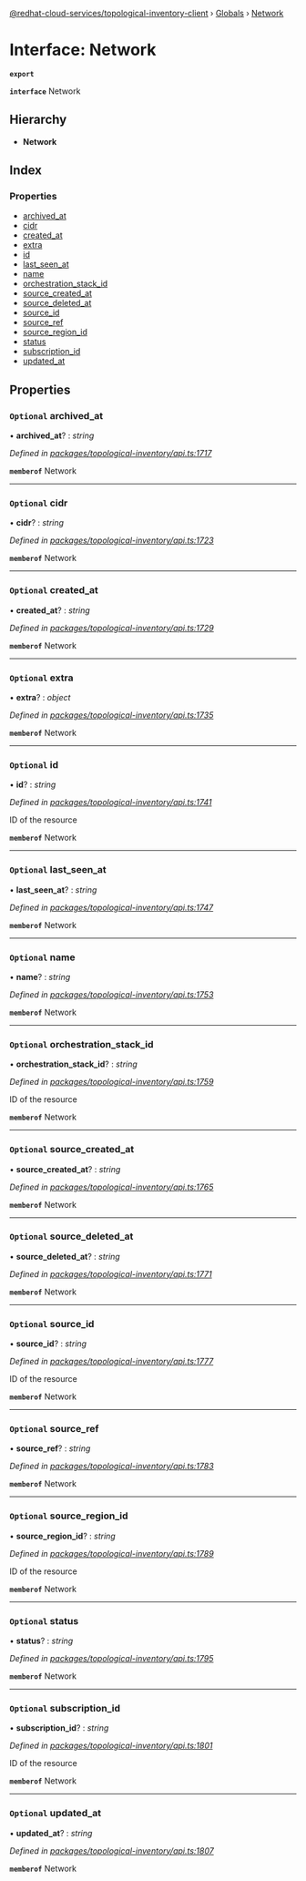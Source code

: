 [@redhat-cloud-services/topological-inventory-client](../README.md) › [Globals](../globals.md) › [Network](network.md)

# Interface: Network

**`export`** 

**`interface`** Network

## Hierarchy

* **Network**

## Index

### Properties

* [archived_at](network.md#optional-archived_at)
* [cidr](network.md#optional-cidr)
* [created_at](network.md#optional-created_at)
* [extra](network.md#optional-extra)
* [id](network.md#optional-id)
* [last_seen_at](network.md#optional-last_seen_at)
* [name](network.md#optional-name)
* [orchestration_stack_id](network.md#optional-orchestration_stack_id)
* [source_created_at](network.md#optional-source_created_at)
* [source_deleted_at](network.md#optional-source_deleted_at)
* [source_id](network.md#optional-source_id)
* [source_ref](network.md#optional-source_ref)
* [source_region_id](network.md#optional-source_region_id)
* [status](network.md#optional-status)
* [subscription_id](network.md#optional-subscription_id)
* [updated_at](network.md#optional-updated_at)

## Properties

### `Optional` archived_at

• **archived_at**? : *string*

*Defined in [packages/topological-inventory/api.ts:1717](https://github.com/fhlavac/javascript-clients/blob/master/packages/topological-inventory/api.ts#L1717)*

**`memberof`** Network

___

### `Optional` cidr

• **cidr**? : *string*

*Defined in [packages/topological-inventory/api.ts:1723](https://github.com/fhlavac/javascript-clients/blob/master/packages/topological-inventory/api.ts#L1723)*

**`memberof`** Network

___

### `Optional` created_at

• **created_at**? : *string*

*Defined in [packages/topological-inventory/api.ts:1729](https://github.com/fhlavac/javascript-clients/blob/master/packages/topological-inventory/api.ts#L1729)*

**`memberof`** Network

___

### `Optional` extra

• **extra**? : *object*

*Defined in [packages/topological-inventory/api.ts:1735](https://github.com/fhlavac/javascript-clients/blob/master/packages/topological-inventory/api.ts#L1735)*

**`memberof`** Network

___

### `Optional` id

• **id**? : *string*

*Defined in [packages/topological-inventory/api.ts:1741](https://github.com/fhlavac/javascript-clients/blob/master/packages/topological-inventory/api.ts#L1741)*

ID of the resource

**`memberof`** Network

___

### `Optional` last_seen_at

• **last_seen_at**? : *string*

*Defined in [packages/topological-inventory/api.ts:1747](https://github.com/fhlavac/javascript-clients/blob/master/packages/topological-inventory/api.ts#L1747)*

**`memberof`** Network

___

### `Optional` name

• **name**? : *string*

*Defined in [packages/topological-inventory/api.ts:1753](https://github.com/fhlavac/javascript-clients/blob/master/packages/topological-inventory/api.ts#L1753)*

**`memberof`** Network

___

### `Optional` orchestration_stack_id

• **orchestration_stack_id**? : *string*

*Defined in [packages/topological-inventory/api.ts:1759](https://github.com/fhlavac/javascript-clients/blob/master/packages/topological-inventory/api.ts#L1759)*

ID of the resource

**`memberof`** Network

___

### `Optional` source_created_at

• **source_created_at**? : *string*

*Defined in [packages/topological-inventory/api.ts:1765](https://github.com/fhlavac/javascript-clients/blob/master/packages/topological-inventory/api.ts#L1765)*

**`memberof`** Network

___

### `Optional` source_deleted_at

• **source_deleted_at**? : *string*

*Defined in [packages/topological-inventory/api.ts:1771](https://github.com/fhlavac/javascript-clients/blob/master/packages/topological-inventory/api.ts#L1771)*

**`memberof`** Network

___

### `Optional` source_id

• **source_id**? : *string*

*Defined in [packages/topological-inventory/api.ts:1777](https://github.com/fhlavac/javascript-clients/blob/master/packages/topological-inventory/api.ts#L1777)*

ID of the resource

**`memberof`** Network

___

### `Optional` source_ref

• **source_ref**? : *string*

*Defined in [packages/topological-inventory/api.ts:1783](https://github.com/fhlavac/javascript-clients/blob/master/packages/topological-inventory/api.ts#L1783)*

**`memberof`** Network

___

### `Optional` source_region_id

• **source_region_id**? : *string*

*Defined in [packages/topological-inventory/api.ts:1789](https://github.com/fhlavac/javascript-clients/blob/master/packages/topological-inventory/api.ts#L1789)*

ID of the resource

**`memberof`** Network

___

### `Optional` status

• **status**? : *string*

*Defined in [packages/topological-inventory/api.ts:1795](https://github.com/fhlavac/javascript-clients/blob/master/packages/topological-inventory/api.ts#L1795)*

**`memberof`** Network

___

### `Optional` subscription_id

• **subscription_id**? : *string*

*Defined in [packages/topological-inventory/api.ts:1801](https://github.com/fhlavac/javascript-clients/blob/master/packages/topological-inventory/api.ts#L1801)*

ID of the resource

**`memberof`** Network

___

### `Optional` updated_at

• **updated_at**? : *string*

*Defined in [packages/topological-inventory/api.ts:1807](https://github.com/fhlavac/javascript-clients/blob/master/packages/topological-inventory/api.ts#L1807)*

**`memberof`** Network
